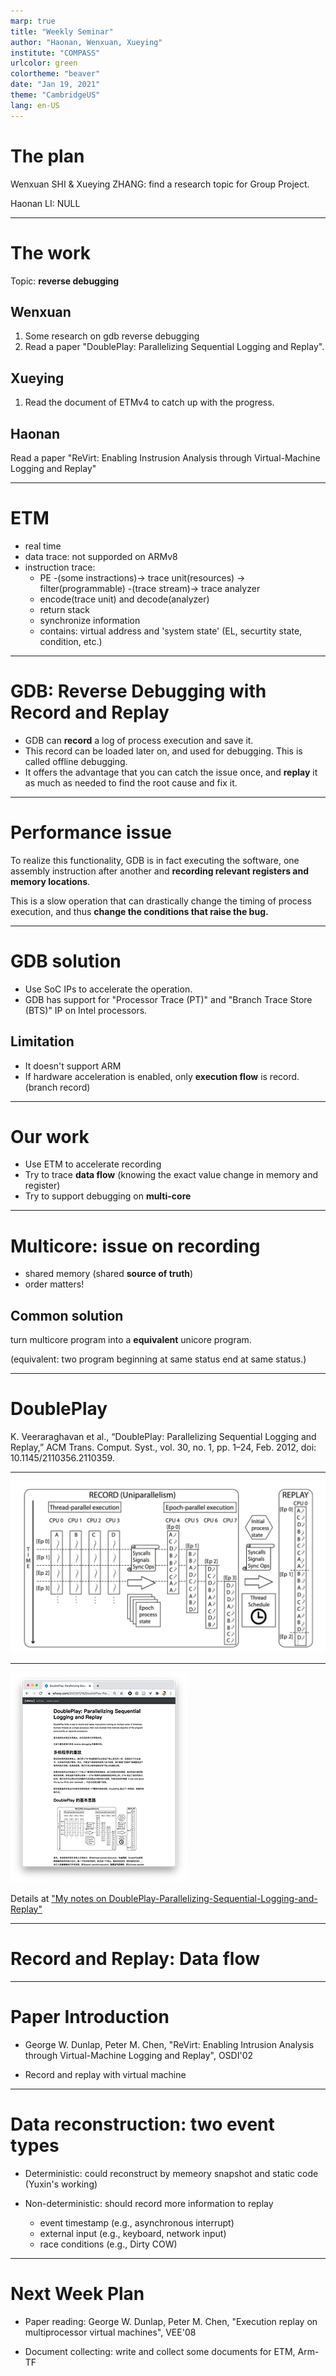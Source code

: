 ```yaml
---
marp: true
title: "Weekly Seminar"
author: "Haonan, Wenxuan, Xueying"
institute: "COMPASS"
urlcolor: green
colortheme: "beaver"
date: "Jan 19, 2021"
theme: "CambridgeUS"
lang: en-US
---
```


# The plan

Wenxuan SHI & Xueying ZHANG: find a research topic for Group Project.

Haonan LI: NULL

---

# The work

Topic: **reverse debugging**

## Wenxuan
1. Some research on gdb reverse debugging
2. Read a paper "DoublePlay: Parallelizing Sequential Logging and Replay".

## Xueying
1. Read the document of ETMv4 to catch up with the progress.

## Haonan
Read a paper "ReVirt: Enabling Instrusion Analysis through Virtual-Machine Logging and Replay"

---

# ETM

- real time
- data trace: not supporded on ARMv8
- instruction trace:
  - PE -(some instractions)-> trace unit(resources) -> filter(programmable) -(trace stream)-> trace analyzer
  - encode(trace unit) and decode(analyzer)
  - return stack
  - synchronize information
  - contains: virtual address and 'system state' (EL, securtity state, condition, etc.)

---

# GDB: Reverse Debugging with Record and Replay

- GDB can **record** a log of process execution and save it.
- This record can be loaded later on, and used for debugging. This is called offline debugging.
- It offers the advantage that you can catch the issue once, and **replay** it as much as needed to find the root cause and fix it.

---

# Performance issue

To realize this functionality, GDB is in fact executing the software, one assembly instruction after another and **recording relevant registers and memory locations**.

This is a slow operation that can drastically change the timing of process execution, and thus **change the conditions that raise the bug.**

---

# GDB solution

- Use SoC IPs to accelerate the operation.
- GDB has support for "Processor Trace (PT)" and "Branch Trace Store (BTS)" IP on Intel processors.


## Limitation

- It doesn't support ARM
- If hardware acceleration is enabled, only **execution flow** is record. (branch record)

---

# Our work

- Use ETM to accelerate recording
- Try to trace **data flow** (knowing the exact value change in memory and register)
- Try to support debugging on **multi-core**

---

# Multicore: issue on recording

- shared memory (shared **source of truth**)
- order matters!

## Common solution

turn multicore program into a **equivalent** unicore program.

(equivalent: two program beginning at same status end at same status.)

---

# DoublePlay

K. Veeraraghavan et al., “DoublePlay: Parallelizing Sequential Logging and Replay,” ACM Trans. Comput. Syst., vol. 30, no. 1, pp. 1–24, Feb. 2012, doi: 10.1145/2110356.2110359.

---

![](doubleplay.png)

---

![](notes.png)

Details at ["My notes on DoublePlay-Parallelizing-Sequential-Logging-and-Replay"](https://www.whexy.com/2021/01/16/DoublePlay-Parallelizing-Sequential-Logging-and-Replay/)

---

# Record and Replay: Data flow


---

# Paper Introduction

- George W. Dunlap, Peter M. Chen, "ReVirt: Enabling Intrusion Analysis through Virtual-Machine Logging and Replay", OSDI'02

- Record and replay with virtual machine



---

# Data reconstruction: two event types

- Deterministic: could reconstruct by memeory snapshot and static code (Yuxin's working)

- Non-deterministic: should record more information to replay
    - event timestamp (e.g., asynchronous interrupt)
    - external input (e.g., keyboard, network input)
    - race conditions (e.g., Dirty COW)

---

# Next Week Plan

- Paper reading: George W. Dunlap, Peter M. Chen, "Execution replay on multiprocessor virtual machines", VEE'08

- Document collecting: write and collect some documents for ETM, Arm-TF

